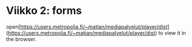 # Viikko 2: forms

open[https://users.metropolia.fi/~matian/mediapalvelut/player/dist] (https://users.metropolia.fi/~matian/mediapalvelut/player/dist) to view it in the browser.
